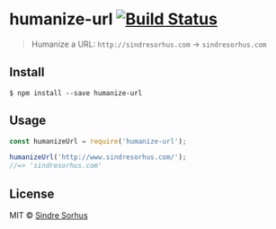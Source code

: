 # humanize-url [![Build Status](https://travis-ci.org/sindresorhus/humanize-url.svg?branch=master)](https://travis-ci.org/sindresorhus/humanize-url)

> Humanize a URL: `http://sindresorhus.com` → `sindresorhus.com`


## Install

```
$ npm install --save humanize-url
```


## Usage

```js
const humanizeUrl = require('humanize-url');

humanizeUrl('http://www.sindresorhus.com/');
//=> 'sindresorhus.com'
```


## License

MIT © [Sindre Sorhus](http://sindresorhus.com)

